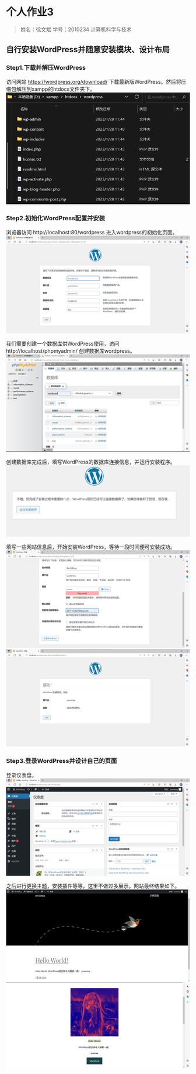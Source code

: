 # 个人作业3

> 姓名：徐文斌	学号：2010234	计算机科学与技术

## 自行安装WordPress并随意安装模块、设计布局

### Step1.下载并解压WordPress

访问网站 https://wordpress.org/download/ 下载最新版WordPress。然后将压缩包解压到xampp的htdocs文件夹下。![](https://raw.githubusercontent.com/yuwensq/imgBase/master/202301281155472.png)

### Step2.初始化WordPress配置并安装

浏览器访问 http://localhost:80/wordpress 进入wordpress的初始化页面。![](https://raw.githubusercontent.com/yuwensq/imgBase/master/202301281200815.png)

我们需要创建一个数据库供WordPress使用，访问 http://localhost/phpmyadmin/ 创建数据库wordpress。![](https://raw.githubusercontent.com/yuwensq/imgBase/master/202301281204337.png)

创建数据库完成后，填写WordPress的数据库连接信息，并运行安装程序。![](https://raw.githubusercontent.com/yuwensq/imgBase/master/202301281206451.png)

填写一些网站信息后，开始安装WordPress，等待一段时间便可安装成功。![](https://raw.githubusercontent.com/yuwensq/imgBase/master/202301281210552.png)![](https://raw.githubusercontent.com/yuwensq/imgBase/master/202301281211080.png)

### Step3.登录WordPress并设计自己的页面

登录仪表盘。![](https://raw.githubusercontent.com/yuwensq/imgBase/master/202301281217051.png)

之后进行更换主题，安装插件等等，这里不做过多展示。网站最终结果如下。![](https://raw.githubusercontent.com/yuwensq/imgBase/master/202301281246354.png)
![](https://raw.githubusercontent.com/yuwensq/imgBase/master/202301281241974.png)

